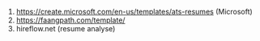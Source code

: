 1. https://create.microsoft.com/en-us/templates/ats-resumes        (Microsoft)
2. https://faangpath.com/template/
3. hireflow.net       (resume analyse)
